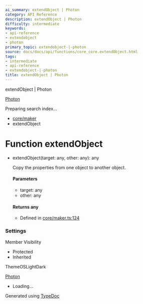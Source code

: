 ```yaml
---
ai_summary: extendObject | Photon
category: API Reference
description: extendObject | Photon
difficulty: intermediate
keywords:
- api-reference
- extendobject
- photon
primary_topic: extendobject-|-photon
source: docs/docs/api/functions/core_core.extendObject.html
tags:
- intermediate
- api-reference
- extendobject-|-photon
title: extendObject | Photon
---
```

extendObject | Photon

[Photon](../index.md)




Preparing search index...

* [core/maker](../modules/core_maker.md)
* extendObject

# Function extendObject

* extendObject(target: any, other: any): any

  Copy the properties from one object to another object.

  #### Parameters

  + target: any
  + other: any

  #### Returns any

  + Defined in [core/maker.ts:124](https://github.com/mwhite454/photon/blob/main/packages/photon/src/core/maker.ts#L124)

### Settings

Member Visibility

* Protected
* Inherited

ThemeOSLightDark

[Photon](../index.md)

* Loading...

Generated using [TypeDoc](https://typedoc.org/)
